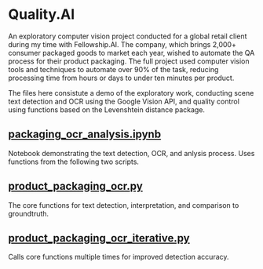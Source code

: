 # Quality.AI

An exploratory computer vision project conducted for a global retail client during my time with Fellowship.AI. The company, which brings 2,000+ consumer packaged goods to market each year, wished to automate the QA process for their product packaging. The full project used computer vision tools and techniques to automate over 90% of the task, reducing processing time from hours or days to under ten minutes per product. 

The files here consistute a demo of the exploratory work, conducting scene text detection and OCR using the Google Vision API, and quality control using functions based on the Levenshtein distance package.

## [**packaging_ocr_analysis.ipynb**](packaging_ocr_analysis.ipynb)
Notebook demonstrating the text detection, OCR, and anlysis process. Uses functions from the following two scripts.

## [**product_packaging_ocr.py**](product_packaging_ocr.py)
The core functions for text detection, interpretation, and comparison to groundtruth.

## [**product_packaging_ocr_iterative.py**](product_packaging_ocr_iterative.py)
Calls core functions multiple times for improved detection accuracy.
